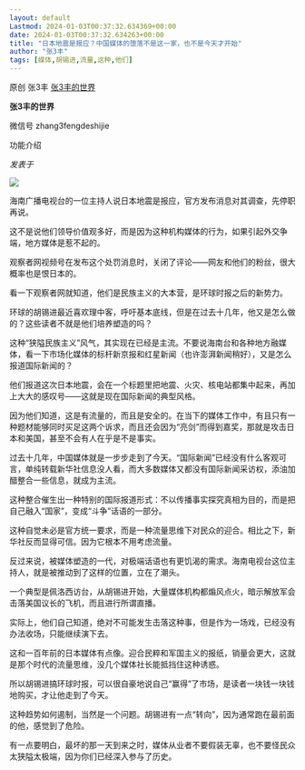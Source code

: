 ```yaml
---
layout: default
Lastmod: 2024-01-03T00:37:32.634369+00:00
date: 2024-01-03T00:37:32.634263+00:00
title: "日本地震是报应？中国媒体的堕落不是这一家，也不是今天才开始"
author: "张3丰"
tags: [媒体,胡锡进,流量,这种,他们]
---
```


原创 张3丰 [张3丰的世界](javascript:void(0);)

**张3丰的世界** 

微信号 zhang3fengdeshijie

功能介绍

_发表于_

![](https://images.weserv.nl/?url=https%3A//mmbiz.qpic.cn/mmbiz_jpg/DTib2Nt9KfbW8H4n5zAjwuoiaY6zmT5JCib4xBJ3QGrplOqbcAQtwIFNX9MwEa1c9QFN5V3FtrlAGrVG9Pp9eVEGw/640%3Fwx_fmt%3Djpeg)

​海南广播电视台的一位主持人说日本地震是报应，官方发布消息对其调查，先停职再说。

  

这不是说他们领导价值观多好，而是因为这种机构媒体的行为，如果引起外交争端，地方媒体是惹不起的。

  

观察者网视频号在发布这个处罚消息时，关闭了评论——网友和他们的粉丝，很大概率也是恨日本的。

  

看一下观察者网就知道，他们是民族主义的大本营，是环球时报之后的新势力。

  

环球的胡锡进最近喜欢理中客，呼吁基本底线，但是在过去十几年，他又是怎么做的？这些读者不就是他们培养塑造的吗？

  

这种“狭隘民族主义”风气，其实现在已经是主流。不要说海南台和各种地方融媒体，看一下市场化媒体的标杆新京报和红星新闻（也许澎湃新闻稍好），又是怎么报道国际新闻的？

  

他们报道这次日本地震，会在一个标题里把地震、火灾、核电站都集中起来，再加上大大的感叹号——这就是现在国际新闻的典型风格。

  

因为他们知道，这是有流量的，而且是安全的。在当下的媒体工作中，有且只有一种题材能够同时买足这两个诉求，而且还会因为“亮剑”而得到嘉奖，那就是攻击日本和美国，甚至不会有人在乎是不是事实。

  

过去十几年，中国媒体就是一步步走到了今天。“国际新闻”已经没有什么客观可言，单纯转载新华社信息没人看，而大多数媒体又都没有国际新闻采访权，添油加醋整合一些信息，就成为主流。

  

这种整合催生出一种特别的国际报道形式：不以传播事实探究真相为目的，而是把自己融入“国家”，变成“斗争”话语的一部分。

  

这种自觉未必是官方统一要求，而是一种流量思维下对民众的迎合。相比之下，新华社反而显得可信。因为它根本不用考虑流量。

  

反过来说，被媒体塑造的一代，对极端话语也有更饥渴的需求。海南电视台这位主持人，就是被推动到了这样的位置，立在了潮头。

  

一个典型是佩洛西访台，从胡锡进开始，大量媒体机构都煽风点火，暗示解放军会击落美国议长的飞机，而且进行所谓直播。

  

实际上，他们自己知道，绝对不可能发生击落这种事，但是作为一场戏，已经没有办法收场，只能继续演下去。

  

这和一百年前的日本媒体有点像。迎合民粹和军国主义的报纸，销量会更大，这就是那个时代的流量思维，没几个媒体社长能抵挡住这种诱惑。

  

所以胡锡进搞环球时报，可以很自豪地说自己“赢得”了市场，是读者一块钱一块钱地购买，才让他走到了今天。

  

这种趋势如何遏制，当然是一个问题。胡锡进有一点“转向”，因为通常跑在最前面的他，感觉到了危险。

  

有一点要明白，最坏的那一天到来之时，媒体从业者不要假装无辜，也不要怪民众太狭隘太极端，因为你们已经深入参与了历史。

